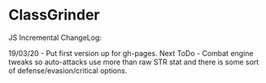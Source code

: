 # ClassGrinder
JS Incremental
ChangeLog:

19/03/20 - Put first version up for gh-pages.
Next ToDo - Combat engine tweaks so auto-attacks use more than raw STR stat and there is some sort of defense/evasion/critical options.
